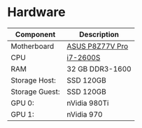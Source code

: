 # Hardware


| Component     | Description   |
| ------------- | ------------- |
| Motherboard   | [ASUS P8Z77V Pro](https://www.asus.com/Motherboards/P8Z77V_PRO/) |
| CPU           | [i7-2600S](http://ark.intel.com/products/52215/Intel-Core-i7-2600S-Processor-8M-Cache-up-to-3_80-GHz)  |
| RAM | 32 GB DDR3-1600 |
| Storage Host: | SSD 120GB |
| Storage Guest: | SSD 120GB |
| GPU 0: | nVidia 980Ti |
| GPU 1: | nVidia 970 |
